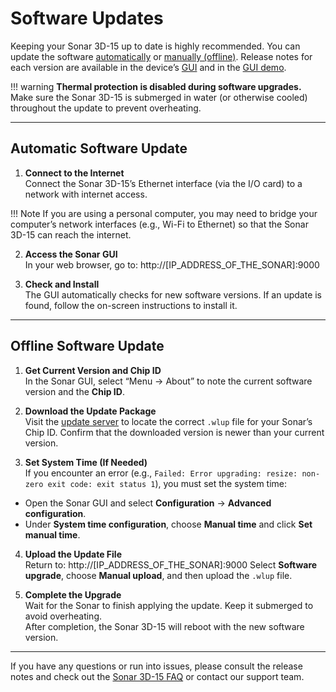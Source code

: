 # Software Updates

Keeping your Sonar 3D-15 up to date is highly recommended. You can update the software [automatically](#automatic-software-update) or [manually (offline)](#offline-software-update). Release notes for each version are available in the device’s [GUI](../gui/dashboard) and in the [GUI demo](https://dvl.demo.waterlinked.com/#/about).

!!! warning
    **Thermal protection is disabled during software upgrades.**  
    Make sure the Sonar 3D-15 is submerged in water (or otherwise cooled) throughout the update to prevent overheating.

---

## Automatic Software Update

1. **Connect to the Internet**  
   Connect the Sonar 3D-15’s Ethernet interface (via the I/O card) to a network with internet access.  
   
!!! Note
    If you are using a personal computer, you may need to bridge your computer’s network interfaces (e.g., Wi-Fi to Ethernet) so that the Sonar 3D-15 can reach the internet.

2. **Access the Sonar GUI**  
   In your web browser, go to:  http://[IP_ADDRESS_OF_THE_SONAR]:9000


3. **Check and Install**  
The GUI automatically checks for new software versions. If an update is found, follow the on-screen instructions to install it.

---

## Offline Software Update

1. **Get Current Version and Chip ID**  
In the Sonar GUI, select “Menu → About” to note the current software version and the **Chip ID**.

2. **Download the Update Package**  
Visit the [update server](https://update.waterlinked.com/) to locate the correct `.wlup` file for your Sonar’s Chip ID. Confirm that the downloaded version is newer than your current version.

3. **Set System Time (If Needed)**  
If you encounter an error (e.g., `Failed: Error upgrading: resize: non-zero exit code: exit status 1`), you must set the system time:
- Open the Sonar GUI and select **Configuration** → **Advanced configuration**.  
- Under **System time configuration**, choose **Manual time** and click **Set manual time**.

4. **Upload the Update File**  
Return to: http://[IP_ADDRESS_OF_THE_SONAR]:9000
Select **Software upgrade**, choose **Manual upload**, and then upload the `.wlup` file.

5. **Complete the Upgrade**  
Wait for the Sonar to finish applying the update. Keep it submerged to avoid overheating.  
After completion, the Sonar 3D-15 will reboot with the new software version.

---

If you have any questions or run into issues, please consult the release notes  and check out the [Sonar 3D-15 FAQ](../3d-sonar-15/3d-sonar-15-faq.md) or contact our support team.

